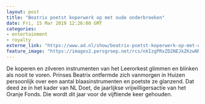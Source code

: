```yaml
---
layout: post
title: "Beatrix poetst koperwerk op met oude onderbroeken"
date: Fri, 15 Mar 2019 12:26:00 GMT
categories: 
- entertainment 
- royalty 
externe_link: "https://www.ad.nl/show/beatrix-poetst-koperwerk-op-met-oude-onderbroeken~aebe3489/"
feature_image: "https://images2.persgroep.net/rcs/nkIzgPRxZD2NEJkZKzwNhMZvppc/diocontent/143486592/_fitwidth/400/?appId=21791a8992982cd8da851550a453bd7f&quality=0.7"
---
```


De koperen en zilveren instrumenten van het Leerorkest glimmen en blinken als nooit te voren. Prinses Beatrix ontfermde zich vanmorgen in Huizen persoonlijk over een aantal blaasinstrumenten en poetste ze glanzend. Dat deed ze in het kader van NL Doet, de jaarlijkse vrijwilligersactie van het Oranje Fonds. Die wordt dit jaar voor de vijftiende keer gehouden.
